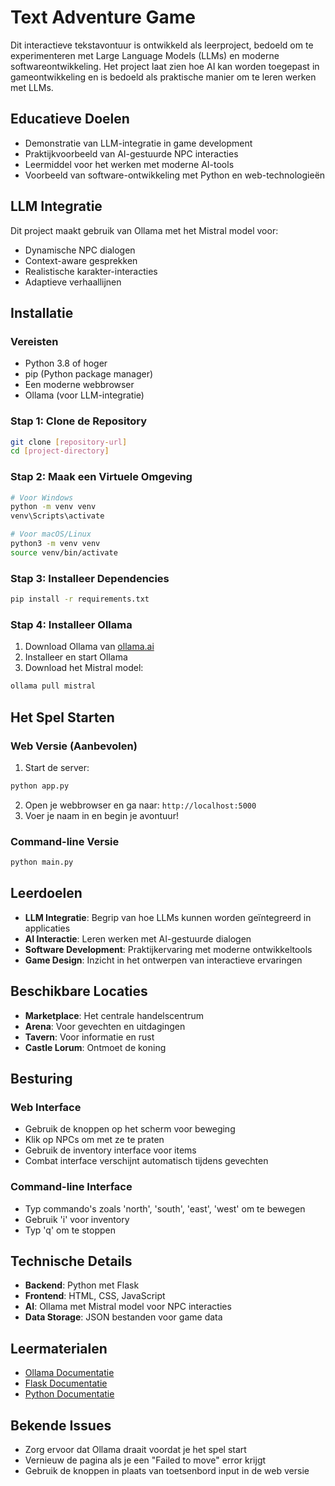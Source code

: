 # Text Adventure Game 

Dit interactieve tekstavontuur is ontwikkeld als leerproject, bedoeld om te experimenteren met Large Language Models (LLMs) en moderne softwareontwikkeling. Het project laat zien hoe AI kan worden toegepast in gameontwikkeling en is bedoeld als praktische manier om te leren werken met LLMs.

## Educatieve Doelen

- Demonstratie van LLM-integratie in game development
- Praktijkvoorbeeld van AI-gestuurde NPC interacties
- Leermiddel voor het werken met moderne AI-tools
- Voorbeeld van software-ontwikkeling met Python en web-technologieën

## LLM Integratie

Dit project maakt gebruik van Ollama met het Mistral model voor:
- Dynamische NPC dialogen
- Context-aware gesprekken
- Realistische karakter-interacties
- Adaptieve verhaallijnen

## Installatie

### Vereisten
- Python 3.8 of hoger
- pip (Python package manager)
- Een moderne webbrowser
- Ollama (voor LLM-integratie)

### Stap 1: Clone de Repository
```bash
git clone [repository-url]
cd [project-directory]
```

### Stap 2: Maak een Virtuele Omgeving
```bash
# Voor Windows
python -m venv venv
venv\Scripts\activate

# Voor macOS/Linux
python3 -m venv venv
source venv/bin/activate
```

### Stap 3: Installeer Dependencies
```bash
pip install -r requirements.txt
```

### Stap 4: Installeer Ollama
1. Download Ollama van [ollama.ai](https://ollama.ai)
2. Installeer en start Ollama
3. Download het Mistral model:
```bash
ollama pull mistral
```

## Het Spel Starten

### Web Versie (Aanbevolen)
1. Start de server:
```bash
python app.py
```
2. Open je webbrowser en ga naar: `http://localhost:5000`
3. Voer je naam in en begin je avontuur!

### Command-line Versie
```bash
python main.py
```

## Leerdoelen

- **LLM Integratie**: Begrip van hoe LLMs kunnen worden geïntegreerd in applicaties
- **AI Interactie**: Leren werken met AI-gestuurde dialogen
- **Software Development**: Praktijkervaring met moderne ontwikkeltools
- **Game Design**: Inzicht in het ontwerpen van interactieve ervaringen

## Beschikbare Locaties

- **Marketplace**: Het centrale handelscentrum
- **Arena**: Voor gevechten en uitdagingen
- **Tavern**: Voor informatie en rust
- **Castle Lorum**: Ontmoet de koning

## Besturing

### Web Interface
- Gebruik de knoppen op het scherm voor beweging
- Klik op NPCs om met ze te praten
- Gebruik de inventory interface voor items
- Combat interface verschijnt automatisch tijdens gevechten

### Command-line Interface
- Typ commando's zoals 'north', 'south', 'east', 'west' om te bewegen
- Gebruik 'i' voor inventory
- Typ 'q' om te stoppen

## Technische Details

- **Backend**: Python met Flask
- **Frontend**: HTML, CSS, JavaScript
- **AI**: Ollama met Mistral model voor NPC interacties
- **Data Storage**: JSON bestanden voor game data

## Leermaterialen

- [Ollama Documentatie](https://ollama.ai/docs)
- [Flask Documentatie](https://flask.palletsprojects.com/)
- [Python Documentatie](https://docs.python.org/)

## Bekende Issues

- Zorg ervoor dat Ollama draait voordat je het spel start
- Vernieuw de pagina als je een "Failed to move" error krijgt
- Gebruik de knoppen in plaats van toetsenbord input in de web versie

